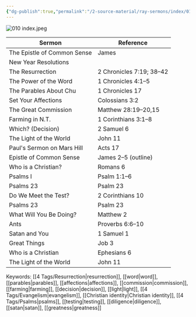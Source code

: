 ```yaml
---
{"dg-publish":true,"permalink":"/2-source-material/ray-sermons/index/010-jan-1960-mar-1960/"}
---
```


![010 index.jpeg](/img/user/2%20Source%20Material/Ray%20Sermons/Scans/010%20index.jpeg)

| Sermon                           | Reference                |
|----------------------------------|--------------------------|
| The Epistle of Common Sense     | James                    |
| New Year Resolutions            |                          |
| The Resurrection                | 2 Chronicles 7:19; 38–42 |
| The Power of the Word           | 1 Chronicles 4:1–5       |
| The Parables About Chu          | 1 Chronicles 17          |
| Set Your Affections             | Colossians 3:2           |
| The Great Commission            | Matthew 28:19–20,15      |
| Farming in N.T.                 | 1 Corinthians 3:1–8      |
| Which? (Decision)               | 2 Samuel 6               |
| The Light of the World          | John 11                  |
| Paul's Sermon on Mars Hill      | Acts 17                  |
| Epistle of Common Sense         | James 2–5 (outline)      |
| Who is a Christian?             | Romans 6                 |
| Psalms I                        | Psalm 1:1–6              |
| Psalms 23                       | Psalm 23                 |
| Do We Meet the Test?            | 2 Corinthians 10         |
| Psalms 23                       | Psalm 23                 |
| What Will You Be Doing?         | Matthew 2               |
| Ants                            | Proverbs 6:6–10          |
| Satan and You                   | 1 Samuel 1               |
| Great Things                    | Job 3                    |
| Who is a Christian              | Ephesians 6              |
| The Light of the World          | John 11                  |

Keywords: [[4 Tags/Resurrection\|resurrection]], [[word\|word]], [[parables\|parables]], [[affections\|affections]], [[commission\|commission]], [[farming\|farming]], [[decision\|decision]], [[light\|light]], [[4 Tags/Evangelism\|evangelism]], [[Christian identity\|Christian identity]], [[4 Tags/Psalms\|psalms]], [[testing\|testing]], [[diligence\|diligence]], [[satan\|satan]], [[greatness\|greatness]]